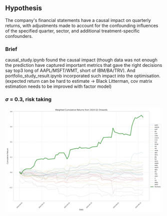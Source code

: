 ## Hypothesis

The company's financial statements have a causal impact on quarterly returns, with adjustments made to account for the confounding influences of the specified quarter, sector, and additional treatment-specific confounders.

### Brief

causal_study.ipynb found the causal impact (though data was not enough the prediction have captured important metrics that gave the right decisions say top3 long of AAPL/MSFT/WMT, short of IBM/BA/TRV). And portfolio_study_result.ipynb incorporated such impact into the optimisation. (expected return can be hard to estimate -> Black Litterman, cov matrix estimation needs to be improved with factor model)

### $\sigma$ = 0.3, risk taking
![\sigma=0.3](./risk_taking.jpg)
